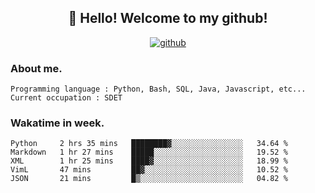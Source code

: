 <h2 align="center">👋 Hello! Welcome to my github! </h2>
<p align="center">
  <a href="https://github.com/usergwen"><img src="https://img.shields.io/badge/GitHub-24292e" alt="github"></a>
</p>

### About me.

```Plain Text
Programming language : Python, Bash, SQL, Java, Javascript, etc...
Current occupation : SDET
```
### Wakatime in week.

<!--START_SECTION:waka-->
```text
Python     2 hrs 35 mins   ████████▓░░░░░░░░░░░░░░░░   34.64 % 
Markdown   1 hr 27 mins    █████░░░░░░░░░░░░░░░░░░░░   19.52 % 
XML        1 hr 25 mins    ████▓░░░░░░░░░░░░░░░░░░░░   18.99 % 
VimL       47 mins         ██▓░░░░░░░░░░░░░░░░░░░░░░   10.52 % 
JSON       21 mins         █▒░░░░░░░░░░░░░░░░░░░░░░░   04.82 % 
```
<!--END_SECTION:waka-->
